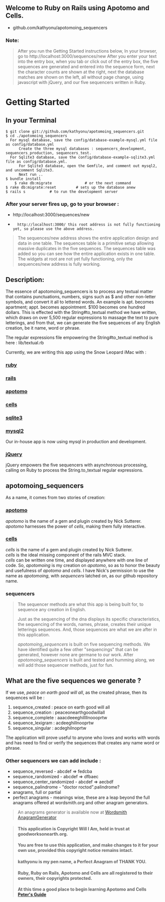 ## Welcome to Ruby on Rails using Apotomo and Cells.
* github.com/kathyonu/apotomoing_sequencers

### Note: 
> After you run the Getting Started instructions below, 
> In your browser, go to http://localhost:3000/sequences/new
> After you enter your text into the entry box,
> when you tab or click out of the entry box, the five sequences
> are generated and entered into the sequence form,
> next the character counts are shown at the right, 
> next the database matches are shown on the left, 
> all without page change, using javascript with jQuery,
> and our five sequencers written in Ruby.

# Getting Started
## In your Terminal

	$ git clone git://github.com/kathyonu/apotomoing_sequencers.git
	$ cd ./apotomoing_sequencers
	  For mysql database, save the config/database-example-mysql.yml file as config/database.yml
          Create the three mysql databases : sequencers_development, sequencers_production, sequencers_test.
	  For Sqlite3 database, save the config/database-example-sqlite3.yml file as config/database.yml.
          For Sqlite3 database, open the Gemfile, and comment out mysql2, and uncomment Sqlite3.
          Next run ..
	$ bundle install
        $ rake db:migrate               # or the next command
	$ rake db:migrate:reset         # sets up the database anew
	$ rails s			# to run the development server

### After your server fires up, go to your browser : 

*	http://localhost:3000/sequences/new
*       http://localhost:3000/ this root address is not fully functioning yet, so please use the above address.

> The sequences/new address shows the entire application design and data in one table. 
> The sequences table is a primitive setup allowing massive duplicates in the five sequences. 
> The sequences table was added so you can see how the entire application exists in one table. 
> The widgets at root are not yet fully functioning, only the sequences/new address is fully working.

## Description:

The essence of apotomoing_sequencers is to process any textual matter that contains punctuations, numbers, signs such as $ and other non-letter symbols, and convert it all to lettered words.  An example is apt. becomes apartment; appt. becomes appointment. $100 becomes one hundred dollars.  This is effected with the String#to_textual method we have written, which draws on over 5,500 regular expressions to massage the text to pure letterings, and from that, we can generate the five sequences of any English creation, be it name, word or phrase. 

The regular expressions file empowering the String#to_textual method is here : lib/textual.rb

Currently, we are writing this app using the Snow Leopard iMac with : 
### [ruby](http://rubyforge.org/ "Ruby 1.9.2p0 2010-08-18 revision 29036 [x86_64-darwin10]")
### [rails](http://rubyforge.org/projects/rails/ "Rails 3.0.5, up through Rails 3.0.10")
### [apotomo](http://apotomo.de/ "Apotomo 1.2.0")
### [cells](http://cells.rubyforge.org/ "Cells 3.6.7")
### [sqlite3](http://www.sqlite.org/quickstart.html "SQLite")
### [mysql2](http://rubygems.org/gems/mysql2 "mysql2")
Our in-house app is now using mysql in production and development.
### [jQuery](http://jquery.com/ "jQuery")
jQuery empowers the five sequencers with asynchronous processing, calling on Ruby to process the String.to_textual regular expressions.

## apotomoing_sequencers
As a name, it comes from two stories of creation:

### [apotomo](http://apotomo.de/ "apotomo")
*_apotomo_* is the name of a gem and plugin created by Nick Sutterer.
*_apotomo_* harnesses the power of *cells*, making them fully interactive.

### [cells](http://cells.rubyforge.org/ "cells")
*_cells_* is the name of a gem and plugin created by Nick Sutterer.  
*_cells_* is the ideal missing component of the rails MVC stack.  
*_cells_* can be written one time, and displayed anywhere with one line of code.
So, *apotomoing* is my creation on *apotomo*, so as to honor the beauty and usefulness of *apotomo* and *cells*.
I have Nick's permission to use the name as *apotomoing*, with *sequencers* latched on, as our github repository name.

### sequencers
> The sequencer methods are what this app is being built for, to sequence any creation in English.
>
> Just as the sequencing of the dna displays its specific characteristics, 
> the sequencing of the words, names, phrase, creates their unique letterings sequences.
> And, those sequences are what we are after in this application.
>
> *apotomoing_sequencers* is built on five sequencing methods.
> We have identified quite a few other "sequencings" that can be generated, however none are germane to our work.
> After *apotomoing_sequencers* is built and tested and humming along, we will add those sequencer methods, just for fun.

## What are the five sequences we generate ? 

If we use, *peace on earth good will all*, as the created phrase, then its sequences will be :

1. sequence_created  : peace on earth good will all
2. sequence_creation : peaceonearthgoodwillall
3. sequence_complete : aaacdeeeghillllnoooprtw
4. sequence_lexigram : acdeeghillnooprtw
5. sequence_singular : acdeghilnoprtw

The application will prove useful to anyone who loves and works with words and has need to find or verify the sequences that creates any name word or phrase. 

### Other sequencers we can add include :

* sequence_reversed - abcdef => fedcba
* sequence_randomized - abcdef => dfbaec
* sequence_center_randomized - abcdef => aecbdf
* sequence_palindrome - "doctor roctod".palindrome?
* anagrams, full or partial
* perfect anagrams - meanings wise, these are a leap beyond the full anagrams offered at wordsmith.org and other anagram generators.

> An anagrams generator is available now at [Wordsmith AnagramGenerator](http://www.wordsmith.org/ "Wordsmith.org AnagramGenerator")

> #### This application is Copyright Will I Am, held in trust at goodworksonearth.org.
> #### You are free to use this application, and make changes to it for your own use, provided this copyright notice remains intact.  
> #### kathyonu is my pen name, a Perfect Anagram of THANK YOU.
> #### Ruby, Ruby on Rails, Apotomo and Cells are all registered to their owners, their copyrights protected.
> #### At this time a good place to begin learning Apotomo and Cells [Peter's Guide](http://apotomo.de/peters-guide-1.1/introduction.html "Peter's Guide")
